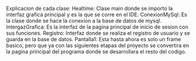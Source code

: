 Explicacion de cada clase:
Healtime: Clase main donde se importo la interfaz grafica principal y es la que se corre en el IDE.
ConexionMySql: Es la clase donde se hace la conexion a la base de datos de mysql.
IntergazGrafica: Es la interfaz de la pagina principal de inicio de sesion con sus funciones.
Registro: Interfaz donde se realiza el registro de usuario y se guarda en la base de datos.
Pantalla1: Esta hasta ahora es solo un frame basico, pero que ya con las siguientes etapas del proyecto se convertira en la pagina principal del programa donde se desarrollara el resto del codigo.
